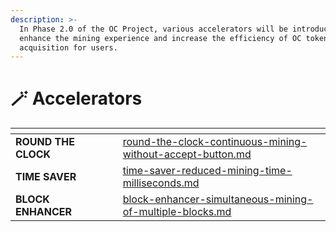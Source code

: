 ```yaml
---
description: >-
  In Phase 2.0 of the OC Project, various accelerators will be introduced to
  enhance the mining experience and increase the efficiency of OC token
  acquisition for users.
---
```


# 🪄 Accelerators

<table data-view="cards"><thead><tr><th></th><th></th><th></th><th data-hidden data-card-target data-type="content-ref"></th></tr></thead><tbody><tr><td><strong>ROUND THE CLOCK</strong></td><td></td><td></td><td><a href="round-the-clock-continuous-mining-without-accept-button.md">round-the-clock-continuous-mining-without-accept-button.md</a></td></tr><tr><td><strong>TIME SAVER</strong></td><td></td><td></td><td><a href="time-saver-reduced-mining-time-milliseconds.md">time-saver-reduced-mining-time-milliseconds.md</a></td></tr><tr><td><strong>BLOCK ENHANCER</strong></td><td></td><td></td><td><a href="block-enhancer-simultaneous-mining-of-multiple-blocks.md">block-enhancer-simultaneous-mining-of-multiple-blocks.md</a></td></tr></tbody></table>
